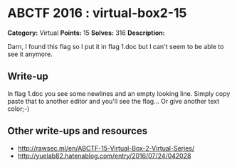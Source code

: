 # ABCTF 2016 : virtual-box2-15

**Category:** Virtual
**Points:** 15
**Solves:** 316
**Description:**

Darn, I found this flag so I put it in flag 1.doc but I can't seem to be able to see it anymore.

## Write-up

In flag 1.doc you see some newlines and an empty looking line.
Simply copy paste that to another editor and you'll see the flag...
Or give another text color;-)

## Other write-ups and resources

* http://rawsec.ml/en/ABCTF-15-Virtual-Box-2-Virtual-Series/
* http://yuelab82.hatenablog.com/entry/2016/07/24/042028
